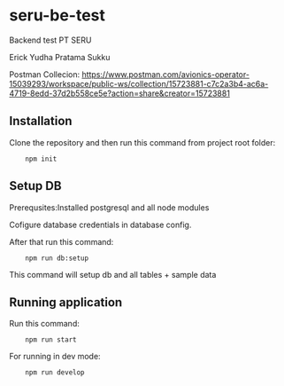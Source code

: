 # seru-be-test

Backend test PT SERU

Erick Yudha Pratama Sukku

Postman Collecion: https://www.postman.com/avionics-operator-15039293/workspace/public-ws/collection/15723881-c7c2a3b4-ac6a-4719-8edd-37d2b558ce5e?action=share&creator=15723881

## Installation

Clone the repository and then run this command from project root folder:

        npm init


## Setup DB

Prerequsites:Installed postgresql and all node modules

Cofigure database credentials in database config.

After that run this command:

        npm run db:setup

This command will setup db and all tables + sample data

## Running application

Run this command:

        npm run start

For running in dev mode:

        npm run develop